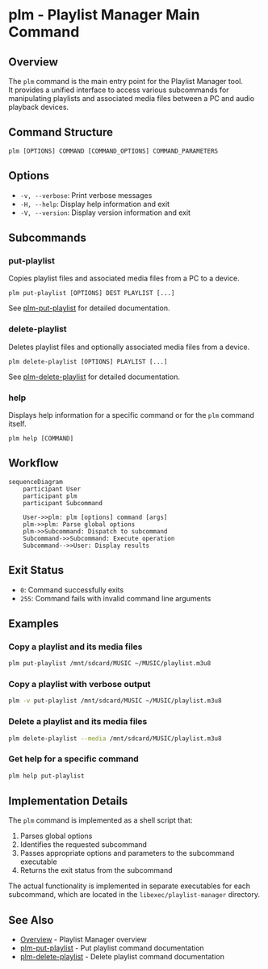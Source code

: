 # plm - Playlist Manager Main Command

## Overview

The `plm` command is the main entry point for the Playlist Manager tool.  
It provides a unified interface to access various subcommands for
manipulating playlists and associated media files between a PC and audio
playback devices.

## Command Structure

```
plm [OPTIONS] COMMAND [COMMAND_OPTIONS] COMMAND_PARAMETERS
```

## Options

- `-v, --verbose`: Print verbose messages
- `-H, --help`: Display help information and exit
- `-V, --version`: Display version information and exit

## Subcommands

### put-playlist

Copies playlist files and associated media files from a PC to a device.

```
plm put-playlist [OPTIONS] DEST PLAYLIST [...]
```

See [plm-put-playlist](plm-put-playlist.md) for detailed documentation.

### delete-playlist

Deletes playlist files and optionally associated media files from a
device.

```
plm delete-playlist [OPTIONS] PLAYLIST [...]
```

See [plm-delete-playlist](plm-delete-playlist.md) for detailed
documentation.

### help

Displays help information for a specific command or for the `plm`
command itself.

```
plm help [COMMAND]
```

## Workflow

```mermaid
sequenceDiagram
    participant User
    participant plm
    participant Subcommand
    
    User->>plm: plm [options] command [args]
    plm->>plm: Parse global options
    plm->>Subcommand: Dispatch to subcommand
    Subcommand->>Subcommand: Execute operation
    Subcommand-->>User: Display results
```

## Exit Status

- `0`: Command successfully exits
- `255`: Command fails with invalid command line arguments

## Examples

### Copy a playlist and its media files

```bash
plm put-playlist /mnt/sdcard/MUSIC ~/MUSIC/playlist.m3u8
```

### Copy a playlist with verbose output

```bash
plm -v put-playlist /mnt/sdcard/MUSIC ~/MUSIC/playlist.m3u8
```

### Delete a playlist and its media files

```bash
plm delete-playlist --media /mnt/sdcard/MUSIC/playlist.m3u8
```

### Get help for a specific command

```bash
plm help put-playlist
```

## Implementation Details

The `plm` command is implemented as a shell script that:

1. Parses global options
2. Identifies the requested subcommand
3. Passes appropriate options and parameters to the subcommand
   executable
4. Returns the exit status from the subcommand

The actual functionality is implemented in separate executables for each
subcommand, which are located in the `libexec/playlist-manager`
directory.

## See Also

- [Overview](overview.md) - Playlist Manager overview
- [plm-put-playlist](plm-put-playlist.md) - Put playlist command
  documentation
- [plm-delete-playlist](plm-delete-playlist.md) - Delete playlist command
  documentation
